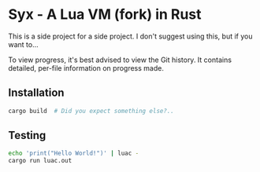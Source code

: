 # Syx - A Lua VM (fork) in Rust

This is a side project for a side project. I don't suggest using this, but if
you want to...

To view progress, it's best advised to view the Git history. It contains
detailed, per-file information on progress made.

## Installation

```sh
cargo build  # Did you expect something else?..
```

## Testing

```sh
echo 'print("Hello World!")' | luac -
cargo run luac.out
```
